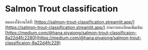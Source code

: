 # Salmon Trout classification

ทดลองใช้งานได้ที่: [https://salmon-trout-classification.streamlit.app/](https://salmon-trout-classification.streamlit.app/)
อ่านรายละเอียดเพิ่มเติม: [https://medium.com/@hana.piyajong/salmon-trout-classificaion-8a22d4fc2280](https://medium.com/@hana.piyajong/salmon-trout-classificaion-8a22d4fc228)
